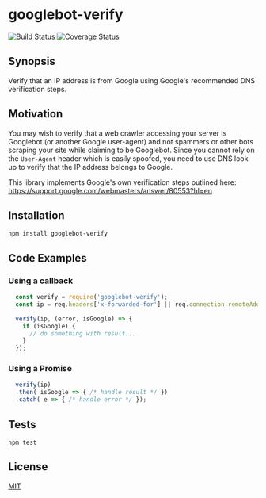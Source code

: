 # googlebot-verify
[![Build Status](https://travis-ci.org/jcowley/googlebot-verify.svg?branch=master)](https://travis-ci.org/jcowley/googlebot-verify)
[![Coverage Status](https://coveralls.io/repos/github/jcowley/googlebot-verify/badge.svg?branch=master)](https://coveralls.io/github/jcowley/googlebot-verify?branch=master)
## Synopsis

Verify that an IP address is from Google using Google's recommended DNS verification steps.

## Motivation

You may wish to verify that a web crawler accessing your server is Googlebot (or another Google user-agent) and not spammers or other bots scraping your site while claiming to be Googlebot. Since you cannot rely on the `User-Agent` header which is easily spoofed, you need to use DNS look up to verify that the IP address belongs to Google. 

This library implements Google's own verification steps outlined here: https://support.google.com/webmasters/answer/80553?hl=en

## Installation

`npm install googlebot-verify`

## Code Examples

### Using a callback

```javascript
  const verify = require('googlebot-verify');
  const ip = req.headers['x-forwarded-for'] || req.connection.remoteAddress;

  verify(ip, (error, isGoogle) => {
    if (isGoogle) {
      // do something with result...
    }
  });
```

### Using a Promise
```javascript
  verify(ip)
  .then( isGoogle => { /* handle result */ })
  .catch( e => { /* handle error */ });
```

## Tests

`npm test`

## License

[MIT](https://github.com/pillarjs/parseurl/blob/master/LICENSE)